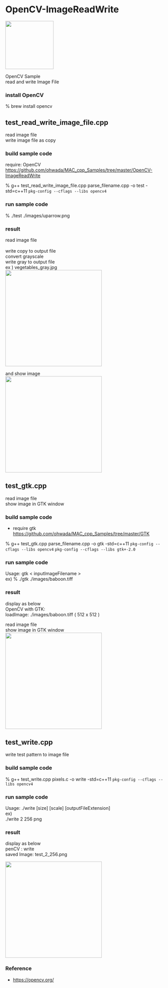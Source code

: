 OpenCV-ImageReadWrite
===============

<image src="https://raw.githubusercontent.com/ohwada/MAC_cpp_Samples/master/OpenCV-ImageReadWrite/images/opencv_logo.png" width="150" /><br/>

OpenCV Sample <br/>
read and write Image File <br/>

### install OpenCV
% brew install opencv <br/>

##  test_read_write_image_file.cpp
read image file <br/>
write image file as copy <br/>

### build sample code 
require: OpenCV <br/>
https://github.com/ohwada/MAC_cpp_Samples/tree/master/OpenCV-ImageReadWrite <br/>

% g++  test_read_write_image_file.cpp parse_filename.cpp -o test -std=c++11 `pkg-config --cflags --libs opencv4` <br/>

### run sample code 
% ./test ./images/uparrow.png <br/>

### result 
read image file  <br/>  
write copy to output file  <br/>
convert grayscale  <br/>
write gray to output file  <br/>
 ex ) vegetables_gray.jpg  <br/>
<image src="https://raw.githubusercontent.com/ohwada/MAC_cpp_Samples/master/OpenCV-ImageReadWrite/result/vegetables_gray.jpg" width="300" /><br/>

and show image  <br/>
<image src="https://raw.githubusercontent.com/ohwada/MAC_cpp_Samples/master/OpenCV-ImageReadWrite/result/screenshot_imshow_vegitables.png" width="300" /><br/>

## test_gtk.cpp
read image file <br/>
show image in GTK window <br/>

### build sample code
- require gtk <br/>
https://github.com/ohwada/MAC_cpp_Samples/tree/master/GTK

 % g++ test_gtk.cpp parse_filename.cpp -o gtk -std=c++11 `pkg-config --cflags --libs opencv4`  `pkg-config --cflags --libs gtk+-2.0`

### run sample code 
Usage: gtk \< inputImageFilename \>  <br/>
ex)
% ./gtk ./images/baboon.tiff <br/>

### result 
display as below <br/>
OpenCV with GTK:  <br/>
loadImage: ./images/baboon.tiff ( 512 x 512 ) <br/>

read image file <br/>
show image in GTK window <br/> 
<image src="https://raw.githubusercontent.com/ohwada/MAC_cpp_Samples/master/OpenCV-ImageReadWrite/result/screenshot_gtk_baboon.png" width="300" /><br/>

## test_write.cpp
write test pattern to image file <br/>

### build sample code
% g++ test_write.cpp pixels.c  -o write -std=c++11 `pkg-config --cflags --libs opencv4`

### run sample code 
Usage: ./write [size] [scale] [outputFileExtension] <br/>
ex) <br/>
./write 2 256 png <br/>

### result 
display as below <br/>
penCV : write <br/>
saved Image: test_2_256.png <br/>

<image src="https://raw.githubusercontent.com/ohwada/MAC_cpp_Samples/master/OpenCV-ImageReadWrite/result/test_2_256.png" width="300" /><br/>

### Reference <br/>
- https://opencv.org/  <br/>

